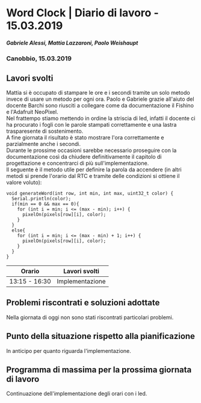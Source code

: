 # Word Clock | Diario di lavoro - 15.03.2019
##### Gabriele Alessi, Mattia Lazzaroni, Paolo Weishaupt
### Canobbio, 15.03.2019

## Lavori svolti
Mattia si è occupato di stampare le ore e i secondi tramite un solo metodo invece di usare un metodo per ogni ora.
Paolo e Gabriele grazie all'aiuto del docente Barchi sono riusciti a collegare come da documentazione il Fishino e l'Adafruit NeoPixel.  
Nel frattempo stiamo mettendo in ordine la striscia di led, infatti il docente ci ha procurato i fogli con le parole stampati correttamente e una lastra trasparesente di sostenimento.  
A fine giornata il risultato è stato mostrare l'ora correttamente e parzialmente anche i secondi.  
Durante le prossime occasioni sarebbe necessario proseguire con la documentazione così da chiudere definitivamente il capitolo di progettazione e concentrarci di più sull'implementazione.  
Il seguente è il metodo utile per definire la parola da accendere (in altri metodi si prende l'orario dal RTC e tramite delle condizioni si ottiene il valore voluto):
```arduino
void generateWord(int row, int min, int max, uint32_t color) {
  Serial.println(color);
  if(min == 0 && max == 0){
    for (int i = min; i <= (max - min); i++) {
      pixelOn(pixels[row][i], color);
    }
  }
  else{
    for (int i = min; i <= (max - min) + 1; i++) {
      pixelOn(pixels[row][i], color);
    }
  }
}
```

| Orario | Lavori svolti |
| - | - |
|13:15 - 16:30 | Implementazione |

##  Problemi riscontrati e soluzioni adottate
Nella giornata di oggi non sono stati riscontrati particolari problemi.
##  Punto della situazione rispetto alla pianificazione
In anticipo per quanto riguarda l'implementazione.
## Programma di massima per la prossima giornata di lavoro
Continuazione dell'implementazione degli orari con i led.